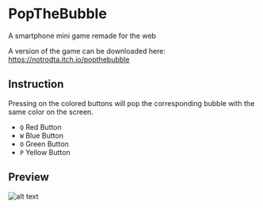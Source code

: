 # PopTheBubble
A smartphone mini game remade for the web

A version of the game can be downloaded here: <https://notrodta.itch.io/popthebubble>

## Instruction

Pressing on the colored buttons will pop the corresponding bubble with the same color on the screen.
  * `Q` Red Button
  * `W` Blue Button
  * `O` Green Button
  * `P` Yellow Button

## Preview

![alt text](https://media.giphy.com/media/3o6nV99HVJ4sRoBNew/giphy.gif)
